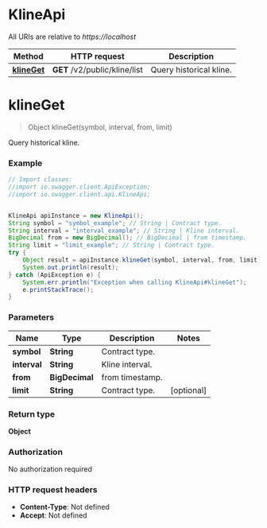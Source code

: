 # KlineApi

All URIs are relative to *https://localhost*

Method | HTTP request | Description
------------- | ------------- | -------------
[**klineGet**](KlineApi.md#klineGet) | **GET** /v2/public/kline/list | Query historical kline.


<a name="klineGet"></a>
# **klineGet**
> Object klineGet(symbol, interval, from, limit)

Query historical kline.

### Example
```java
// Import classes:
//import io.swagger.client.ApiException;
//import io.swagger.client.api.KlineApi;


KlineApi apiInstance = new KlineApi();
String symbol = "symbol_example"; // String | Contract type.
String interval = "interval_example"; // String | Kline interval.
BigDecimal from = new BigDecimal(); // BigDecimal | from timestamp.
String limit = "limit_example"; // String | Contract type.
try {
    Object result = apiInstance.klineGet(symbol, interval, from, limit);
    System.out.println(result);
} catch (ApiException e) {
    System.err.println("Exception when calling KlineApi#klineGet");
    e.printStackTrace();
}
```

### Parameters

Name | Type | Description  | Notes
------------- | ------------- | ------------- | -------------
 **symbol** | **String**| Contract type. |
 **interval** | **String**| Kline interval. |
 **from** | **BigDecimal**| from timestamp. |
 **limit** | **String**| Contract type. | [optional]

### Return type

**Object**

### Authorization

No authorization required

### HTTP request headers

 - **Content-Type**: Not defined
 - **Accept**: Not defined

